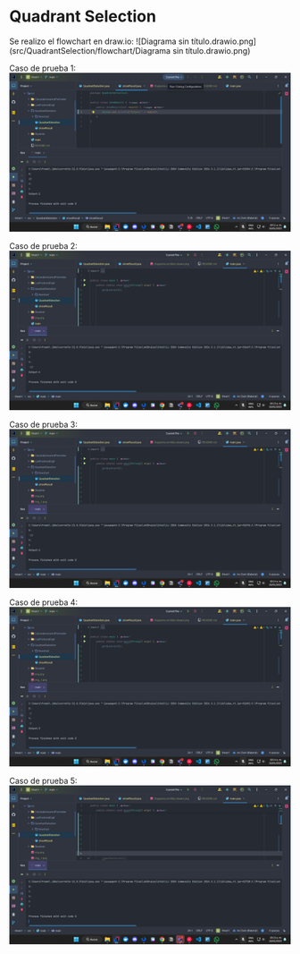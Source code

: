 # Quadrant Selection
Se realizo el flowchart en draw.io:
![Diagrama sin título.drawio.png](src/QuadrantSelection/flowchart/Diagrama sin título.drawio.png)

Caso de prueba 1: 
![img.png](src/img.png)

Caso de prueba 2:
![img_1.png](src/img_1.png)

Caso de prueba 3:
![img_2.png](src/img_2.png)

Caso de prueba 4:
![img_3.png](src/img_3.png)

Caso de prueba 5:
![img_4.png](src/img_4.png)
